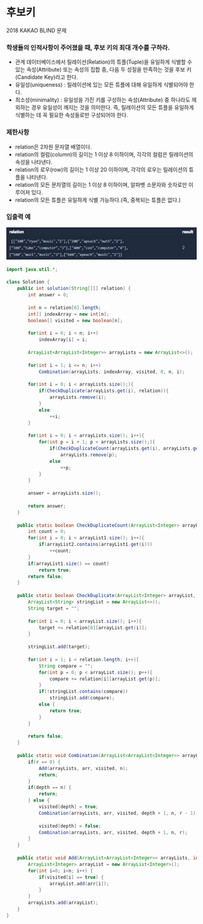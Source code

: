 # 후보키

2018 KAKAO BLIND 문제

### 학생들의 인적사항이 주어졌을 때, 후보 키의 최대 개수를 구하라.
- 관계 데이터베이스에서 릴레이션(Relation)의 튜플(Tuple)을 유일하게 식별할 수 있는 속성(Attribute) 또는 속성의 집합 중, 다음 두 성질을 만족하는 것을 후보 키(Candidate Key)라고 한다.
- 유일성(uniqueness) : 릴레이션에 있는 모든 튜플에 대해 유일하게 식별되어야 한다.
- 최소성(minimality) : 유일성을 가진 키를 구성하는 속성(Attribute) 중 하나라도 제외하는 경우 유일성이 깨지는 것을 의미한다. 즉, 릴레이션의 모든 튜플을 유일하게 식별하는 데 꼭 필요한 속성들로만 구성되어야 한다.

### 제한사항
- relation은 2차원 문자열 배열이다.
- relation의 컬럼(column)의 길이는 1 이상 8 이하이며, 각각의 컬럼은 릴레이션의 속성을 나타낸다.
- relation의 로우(row)의 길이는 1 이상 20 이하이며, 각각의 로우는 릴레이션의 튜플을 나타낸다.
- relation의 모든 문자열의 길이는 1 이상 8 이하이며, 알파벳 소문자와 숫자로만 이루어져 있다.
- relation의 모든 튜플은 유일하게 식별 가능하다.(즉, 중복되는 튜플은 없다.)

### 입출력 예
![candidate](/Images/candidate.jpg)

```java
import java.util.*;

class Solution {
    public int solution(String[][] relation) {
        int answer = 0;
        
        int n = relation[0].length;
        int[] indexArray = new int[n];
        boolean[] visited = new boolean[n];

        for(int i = 0; i < n; i++)
            indexArray[i] = i;

        ArrayList<ArrayList<Integer>> arrayLists = new ArrayList<>();

        for(int i = 1; i <= n; i++)
            Combination(arrayLists, indexArray, visited, 0, n, i);

        for(int i = 0; i < arrayLists.size();){
            if(CheckDuplicate(arrayLists.get(i), relation)){
                arrayLists.remove(i);
            }
            else
                ++i;
        }

        for(int i = 0; i < arrayLists.size(); i++){
            for(int p = i + 1; p < arrayLists.size();){
                if(CheckDuplicateCount(arrayLists.get(i), arrayLists.get(p)))
                    arrayLists.remove(p);
                else
                    ++p;
            }
        }

        answer = arrayLists.size();
        
        return answer;
    }
    
    public static boolean CheckDuplicateCount(ArrayList<Integer> arrayList1, ArrayList<Integer> arrayList2){
        int count = 0;
        for(int i = 0; i < arrayList1.size(); i++){
            if(arrayList2.contains(arrayList1.get(i)))
                ++count;
        }
        if(arrayList1.size() == count)
            return true;
        return false;
    }

    public static boolean CheckDuplicate(ArrayList<Integer> arrayList, String[][] relation){
        ArrayList<String> stringList = new ArrayList<>();
        String target = "";

        for(int i = 0; i < arrayList.size(); i++){
            target += relation[0][arrayList.get(i)];
        }

        stringList.add(target);

        for(int i = 1; i < relation.length; i++){
            String compare = "";
            for(int p = 0; p < arrayList.size(); p++){
                compare += relation[i][arrayList.get(p)];
            }
            if(!stringList.contains(compare))
                stringList.add(compare);
            else {
                return true;
            }
        }

        return false;
    }

    public static void Combination(ArrayList<ArrayList<Integer>> arrayLists, int[] arr, boolean[] visited, int depth, int n, int r) {
        if(r == 0) {
            Add(arrayLists, arr, visited, n);
            return;
        }
        if(depth == n) {
            return;
        } else {
            visited[depth] = true;
            Combination(arrayLists, arr, visited, depth + 1, n, r - 1);

            visited[depth] = false;
            Combination(arrayLists, arr, visited, depth + 1, n, r);
        }
    }

    public static void Add(ArrayList<ArrayList<Integer>> arrayLists, int[] arr, boolean[] visited, int n) {
        ArrayList<Integer> arrayList = new ArrayList<Integer>();
        for(int i=0; i<n; i++) {
            if(visited[i] == true) {
                arrayList.add(arr[i]);
            }
        }
        arrayLists.add(arrayList);
    }
}
```
